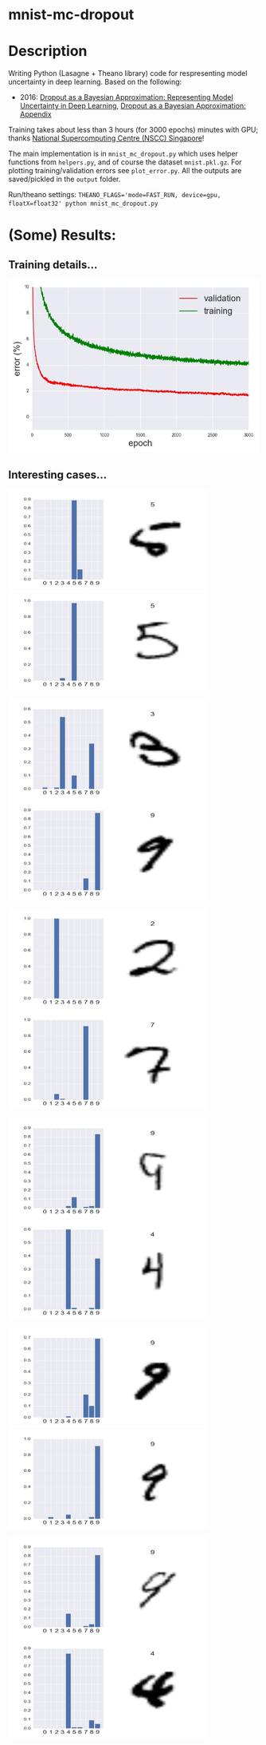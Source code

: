 # mnist-mc-dropout


# Description

Writing Python (Lasagne + Theano library) code for respresenting model uncertainty in deep learning. Based on the following:

* 2016: [Dropout as a Bayesian Approximation: Representing Model Uncertainty in Deep Learning](https://arxiv.org/abs/1506.02142), [Dropout as a Bayesian Approximation: Appendix](https://arxiv.org/abs/1506.02157)

Training takes about less than 3 hours (for 3000 epochs) minutes with GPU; thanks [National Supercomputing Centre (NSCC) Singapore](http://www.nscc.sg)!

The main implementation is in ```mnist_mc_dropout.py``` which uses helper functions from ```helpers.py```, and of course the dataset ```mnist.pkl.gz```. For plotting training/validation errors see ```plot_error.py```. All the outputs are saved/pickled in the ```output``` folder.

Run/theano settings: ```THEANO_FLAGS='mode=FAST_RUN, device=gpu, floatX=float32' python mnist_mc_dropout.py```


# (Some) Results:

## Training details...

<img src="./output/errors.jpg">

## Interesting cases...

<img src="./output/index_8.jpg" height="200" width="400"> <img src="./output/index_15.jpg" height="200" width="400">

<img src="./output/index_18.jpg" height="200" width="400"> <img src="./output/index_20.jpg" height="200" width="400">

<img src="./output/index_35.jpg" height="200" width="400"> <img src="./output/index_36.jpg" height="200" width="400">

<img src="./output/index_62.jpg" height="200" width="400"> <img src="./output/index_65.jpg" height="200" width="400">

<img src="./output/index_73.jpg" height="200" width="400"> <img src="./output/index_78.jpg" height="200" width="400">

<img src="./output/index_92.jpg" height="200" width="400"> <img src="./output/index_95.jpg" height="200" width="400">